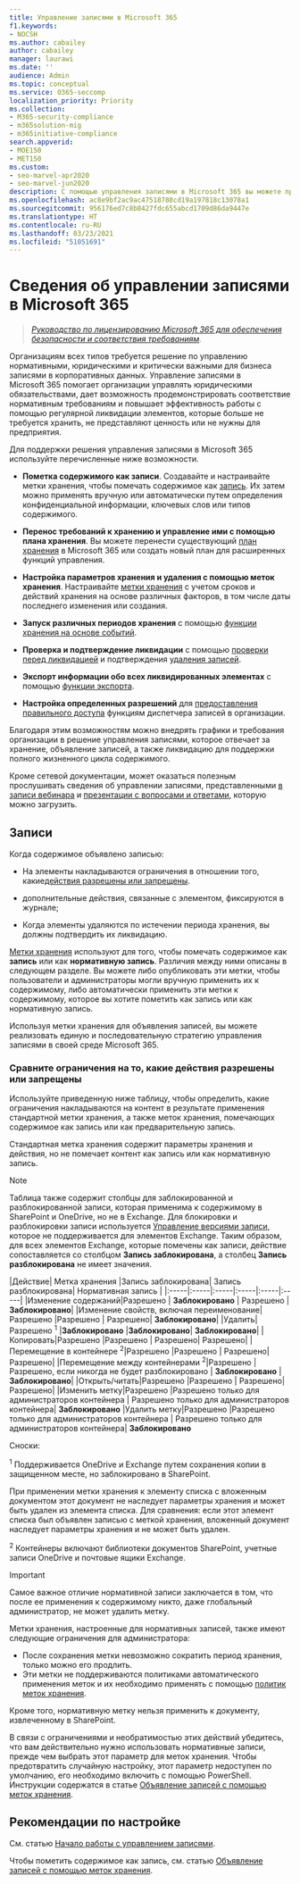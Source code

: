 ```yaml
---
title: Управление записями в Microsoft 365
f1.keywords:
- NOCSH
ms.author: cabailey
author: cabailey
manager: laurawi
ms.date: ''
audience: Admin
ms.topic: conceptual
ms.service: O365-seccomp
localization_priority: Priority
ms.collection:
- M365-security-compliance
- m365solution-mig
- m365initiative-compliance
search.appverid:
- MOE150
- MET150
ms.custom:
- seo-marvel-apr2020
- seo-marvel-jun2020
description: С помощью управления записями в Microsoft 365 вы можете применять графики хранения к плану файлов, чтобы управлять хранением, объявлением записей и ликвидацией.
ms.openlocfilehash: ac8e9bf2ac9ac47518788cd19a197818c13078a1
ms.sourcegitcommit: 956176ed7c8b8427fdc655abcd1709d86da9447e
ms.translationtype: HT
ms.contentlocale: ru-RU
ms.lasthandoff: 03/23/2021
ms.locfileid: "51051691"
---
```

# <a name="learn-about-records-management-in-microsoft-365"></a>Сведения об управлении записями в Microsoft 365

>*[Руководство по лицензированию Microsoft 365 для обеспечения безопасности и соответствия требованиям](/office365/servicedescriptions/microsoft-365-service-descriptions/microsoft-365-tenantlevel-services-licensing-guidance/microsoft-365-security-compliance-licensing-guidance).*

Организациям всех типов требуется решение по управлению нормативными, юридическими и критически важными для бизнеса записями в корпоративных данных. Управление записями в Microsoft 365 помогает организации управлять юридическими обязательствами, дает возможность продемонстрировать соответствие нормативным требованиям и повышает эффективность работы с помощью регулярной ликвидации элементов, которые больше не требуется хранить, не представляют ценность или не нужны для предприятия.

Для поддержки решения управления записями в Microsoft 365 используйте перечисленные ниже возможности.

- **Пометка содержимого как записи**. Создавайте и настраивайте метки хранения, чтобы помечать содержимое как [запись](#records). Их затем можно применять вручную или автоматически путем определения конфиденциальной информации, ключевых слов или типов содержимого.

- **Перенос требований к хранению и управление ими с помощью плана хранения**. Вы можете перенести существующий [план хранения](file-plan-manager.md) в Microsoft 365 или создать новый план для расширенных функций управления.

- **Настройка параметров хранения и удаления с помощью меток хранения**. Настраивайте [метки хранения](retention.md#retention-labels) с учетом сроков и действий хранения на основе различных факторов, в том числе даты последнего изменения или создания.

- **Запуск различных периодов хранения** с помощью [функции хранения на основе событий](event-driven-retention.md).

- **Проверка и подтверждение ликвидации** с помощью [проверки перед ликвидацией](disposition.md#disposition-reviews) и подтверждения [удаления записей](disposition.md#disposition-of-records).

- **Экспорт информации обо всех ликвидированных элементах** с помощью [функции экспорта](disposition.md#filter-and-export-the-views).

- **Настройка определенных разрешений** для [предоставления правильного доступа](../security/defender-365-security/permissions-in-the-security-and-compliance-center.md) функциям диспетчера записей в организации.

Благодаря этим возможностям можно внедрять графики и требования организации в решение управления записями, которое отвечает за хранение, объявление записей, а также ликвидацию для поддержки полного жизненного цикла содержимого.

Кроме сетевой документации, может оказаться полезным прослушивать сведения об управлении записями, представленными [в записи вебинара](https://aka.ms/MIPC/Video-RecordsManagementWebinar) и [презентации с вопросами и ответами](https://aka.ms/MIPC/Blog-RecordsManagementWebinar), которую можно загрузить.

## <a name="records"></a>Записи

Когда содержимое объявлено записью:

- На элементы накладываются ограничения в отношении того, какие[действия разрешены или запрещены](#compare-restrictions-for-what-actions-are-allowed-or-blocked).

- дополнительные действия, связанные с элементом, фиксируются в журнале;

- Когда элементы удаляются по истечении периода хранения, вы должны подтвердить их ликвидацию.

[Метки хранения](retention.md#retention-labels) используют для того, чтобы помечать содержимое как **запись** или как **нормативную запись**. Различия между ними описаны в следующем разделе. Вы можете либо опубликовать эти метки, чтобы пользователи и администраторы могли вручную применить их к содержимому, либо автоматически применить эти метки к содержимому, которое вы хотите пометить как запись или как нормативную запись.

Используя метки хранения для объявления записей, вы можете реализовать единую и последовательную стратегию управления записями в своей среде Microsoft 365.

### <a name="compare-restrictions-for-what-actions-are-allowed-or-blocked"></a>Сравните ограничения на то, какие действия разрешены или запрещены

Используйте приведенную ниже таблицу, чтобы определить, какие ограничения накладываются на контент в результате применения стандартной метки хранения, а также меток хранения, помечающих содержимое как запись или как предварительную запись. 

Стандартная метка хранения содержит параметры хранения и действия, но не помечает контент как запись или как нормативную запись.

>[!NOTE] 
> Таблица также содержит столбцы для заблокированной и разблокированной записи, которая применима к содержимому в SharePoint и OneDrive, но не в Exchange. Для блокировки и разблокировки записи используется [Управление версиями записи](record-versioning.md), которое не поддерживается для элементов Exchange. Таким образом, для всех элементов Exchange, которые помечены как записи, действие сопоставляется со столбцом **Запись заблокирована**, а столбец **Запись разблокирована** не имеет значения.


|Действие| Метка хранения |Запись заблокирована| Запись разблокирована| Нормативная запись |
|:-----|:-----|:-----|:-----|:-----|:-----|
|Изменение содержаний|Разрешено | **Заблокировано** | Разрешено | **Заблокировано**|
|Изменение свойств, включая переименование|Разрешено |Разрешено | Разрешено| **Заблокировано**|
|Удалить|Разрешено <sup>1</sup> |**Заблокировано** |**Заблокировано**| **Заблокировано**|
|Копировать|Разрешено |Разрешено | Разрешено| Разрешено|
|Перемещение в контейнере <sup>2</sup>|Разрешено |Разрешено | Разрешено| Разрешено|
|Перемещение между контейнерами <sup>2</sup>|Разрешено |Разрешено, если никогда не будет разблокировано | **Заблокировано** | **Заблокировано**|
|Открыть/читать|Разрешено |Разрешено | Разрешено| Разрешено|
|Изменить метку|Разрешено |Разрешено только для администраторов контейнера | Разрешено только для администраторов контейнера| **Заблокировано**
|Удалить метку|Разрешено |Разрешено только для администраторов контейнера | Разрешено только для администраторов контейнера| **Заблокировано**

Сноски:

<sup>1</sup> Поддерживается OneDrive и Exchange путем сохранения копии в защищенном месте, но заблокировано в SharePoint.

При применении метки хранения к элементу списка с вложенным документом этот документ не наследует параметры хранения и может быть удален из элемента списка. Для сравнения: если этот элемент списка был объявлен записью с меткой хранения, вложенный документ наследует параметры хранения и не может быть удален. 

<sup>2</sup> Контейнеры включают библиотеки документов SharePoint, учетные записи OneDrive и почтовые ящики Exchange.

>[!IMPORTANT] 
> Самое важное отличие нормативной записи заключается в том, что после ее применения к содержимому никто, даже глобальный администратор, не может удалить метку. 
>
> Метки хранения, настроенные для нормативных записей, также имеют следующие ограничения для администратора:
> - После сохранения метки невозможно сократить период хранения, только можно его продлить.
> - Эти метки не поддерживаются политиками автоматического применения меток и их необходимо применять с помощью [политик меток хранения](create-apply-retention-labels.md). 
>
> Кроме того, нормативную метку нельзя применить к документу, извлеченному в SharePoint.
> 
> В связи с ограничениями и необратимостью этих действий убедитесь, что вам действительно нужно использовать нормативные записи, прежде чем выбрать этот параметр для меток хранения. Чтобы предотвратить случайную настройку, этот параметр недоступен по умолчанию, его необходимо включить с помощью PowerShell. Инструкции содержатся в статье [Объявление записей с помощью меток хранения](declare-records.md).

## <a name="configuration-guidance"></a>Рекомендации по настройке

См. статью [Начало работы с управлением записями](get-started-with-records-management.md).

Чтобы пометить содержимое как запись, см. статью [Объявление записей с помощью меток хранения](declare-records.md).